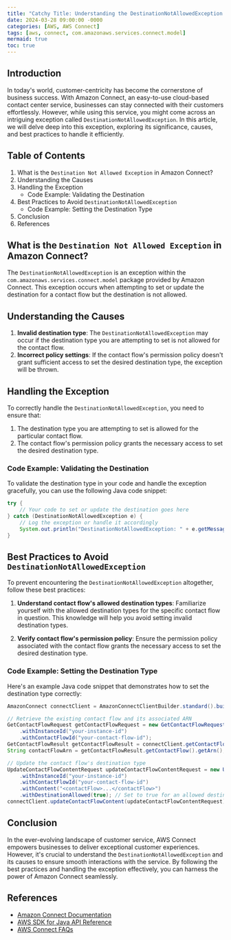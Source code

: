 ```yaml
---
title: "Catchy Title: Understanding the DestinationNotAllowedException in AWS Connect: A Comprehensive Guide"
date: 2024-03-28 09:00:00 -0000
categories: [AWS, AWS Connect]
tags: [aws, connect, com.amazonaws.services.connect.model]
mermaid: true
toc: true
---
```



## Introduction
In today's world, customer-centricity has become the cornerstone of business success. With Amazon Connect, an easy-to-use cloud-based contact center service, businesses can stay connected with their customers effortlessly. However, while using this service, you might come across an intriguing exception called `DestinationNotAllowedException`. In this article, we will delve deep into this exception, exploring its significance, causes, and best practices to handle it efficiently.

## Table of Contents
1. What is the `Destination Not Allowed Exception` in Amazon Connect?
2. Understanding the Causes
3. Handling the Exception
    - Code Example: Validating the Destination
4. Best Practices to Avoid `DestinationNotAllowedException`
    - Code Example: Setting the Destination Type
5. Conclusion
6. References

## What is the `Destination Not Allowed Exception` in Amazon Connect?
The `DestinationNotAllowedException` is an exception within the `com.amazonaws.services.connect.model` package provided by Amazon Connect. This exception occurs when attempting to set or update the destination for a contact flow but the destination is not allowed.

## Understanding the Causes
1. **Invalid destination type**: The `DestinationNotAllowedException` may occur if the destination type you are attempting to set is not allowed for the contact flow.
2. **Incorrect policy settings**: If the contact flow's permission policy doesn't grant sufficient access to set the desired destination type, the exception will be thrown.

## Handling the Exception
To correctly handle the `DestinationNotAllowedException`, you need to ensure that:
1. The destination type you are attempting to set is allowed for the particular contact flow.
2. The contact flow's permission policy grants the necessary access to set the desired destination type.

### Code Example: Validating the Destination
To validate the destination type in your code and handle the exception gracefully, you can use the following Java code snippet:
```java
try {
    // Your code to set or update the destination goes here
} catch (DestinationNotAllowedException e) {
    // Log the exception or handle it accordingly
    System.out.println("DestinationNotAllowedException: " + e.getMessage());
}
```

## Best Practices to Avoid `DestinationNotAllowedException`
To prevent encountering the `DestinationNotAllowedException` altogether, follow these best practices:

1. **Understand contact flow's allowed destination types**: Familiarize yourself with the allowed destination types for the specific contact flow in question. This knowledge will help you avoid setting invalid destination types.
   
2. **Verify contact flow's permission policy**: Ensure the permission policy associated with the contact flow grants the necessary access to set the desired destination type.

### Code Example: Setting the Destination Type
Here's an example Java code snippet that demonstrates how to set the destination type correctly:
```java
AmazonConnect connectClient = AmazonConnectClientBuilder.standard().build();

// Retrieve the existing contact flow and its associated ARN
GetContactFlowRequest getContactFlowRequest = new GetContactFlowRequest()
    .withInstanceId("your-instance-id")
    .withContactFlowId("your-contact-flow-id");
GetContactFlowResult getContactFlowResult = connectClient.getContactFlow(getContactFlowRequest);
String contactFlowArn = getContactFlowResult.getContactFlow().getArn();

// Update the contact flow's destination type
UpdateContactFlowContentRequest updateContactFlowContentRequest = new UpdateContactFlowContentRequest()
    .withInstanceId("your-instance-id")
    .withContactFlowId("your-contact-flow-id")
    .withContent("<contactFlow>...</contactFlow>")
    .withDestinationAllowed(true); // Set to true for an allowed destination type
connectClient.updateContactFlowContent(updateContactFlowContentRequest);
```

## Conclusion
In the ever-evolving landscape of customer service, AWS Connect empowers businesses to deliver exceptional customer experiences. However, it's crucial to understand the `DestinationNotAllowedException` and its causes to ensure smooth interactions with the service. By following the best practices and handling the exception effectively, you can harness the power of Amazon Connect seamlessly.

## References
- [Amazon Connect Documentation](https://docs.aws.amazon.com/connect)
- [AWS SDK for Java API Reference](https://docs.aws.amazon.com/sdk-for-java/latest/developer-guide/welcome.html)
- [AWS Connect FAQs](https://aws.amazon.com/connect/faqs/)